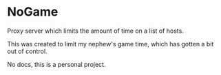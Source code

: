 # NoGame

Proxy server which limits the amount of time on a list of hosts.

This was created to limit my nephew's game time, which has gotten a bit out of control.

No docs, this is a personal project.
